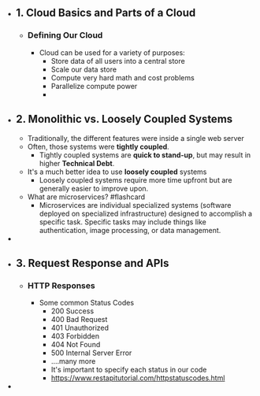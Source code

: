 - ## 1. Cloud Basics and Parts of a Cloud
	- ### Defining Our Cloud
		- Cloud can be used for a variety of purposes:
			- Store data of all users into a central store
			- Scale our data store
			- Compute very hard math and cost problems
			- Parallelize compute power
			-
- ## 2. Monolithic vs. Loosely Coupled Systems
	- Traditionally, the different features were inside a single web server
	- Often, those systems were **tightly coupled**.
		- Tightly coupled systems are **quick to stand-up**, but may result in higher **Technical Debt**.
	- It's a much better idea to use **loosely coupled** systems
		- Loosely coupled systems require more time upfront but are generally easier to improve upon.
	- What are microservices? #flashcard
		- Microservices are individual specialized systems (software deployed on specialized infrastructure) designed to accomplish a specific task.  Specific tasks may include things like authentication, image processing, or data management.
-
- ## 3. Request Response and APIs
	- ### HTTP Responses
		- Some common Status Codes
			- 200 Success
			- 400 Bad Request
			- 401 Unauthorized
			- 403 Forbidden
			- 404 Not Found
			- 500 Internal Server Error
			- ....many more
			- It's important to specify each status in our code
			- https://www.restapitutorial.com/httpstatuscodes.html
-
